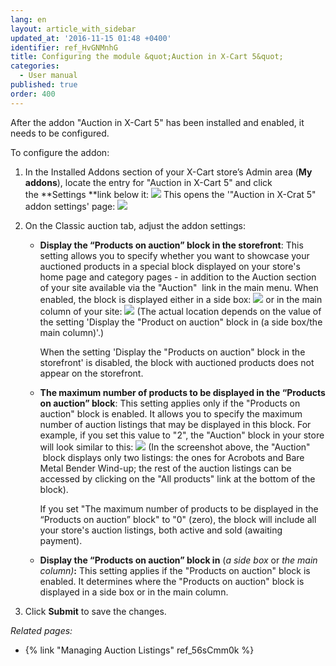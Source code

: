 ```yaml
---
lang: en
layout: article_with_sidebar
updated_at: '2016-11-15 01:48 +0400'
identifier: ref_HvGNMnhG
title: Configuring the module &quot;Auction in X-Cart 5&quot;
categories:
  - User manual
published: true
order: 400
---
```



After the addon "Auction in X-Cart 5" has been installed and enabled, it needs to be configured.

To configure the addon:

1.  In the Installed Addons section of your X-Cart store’s Admin area (**My addons**), locate the entry for "Auction in X-Cart 5" and click the **Settings **link below it:
    ![]({{site.baseurl}}/attachments/8225032/8356073.png)
    This opens the '"Auction in X-Crat 5" addon settings' page:
    ![]({{site.baseurl}}/attachments/8225032/8356011.png)
2.  On the Classic auction tab, adjust the addon settings:
    *   **Display the “Products on auction” block in the storefront**: This setting allows you to specify whether you want to showcase your auctioned products in a special block displayed on your store's home page and category pages - in addition to the Auction section of your site available via the "Auction"  link in the main menu.
        When enabled, the block is displayed either in a side box:
        ![]({{site.baseurl}}/attachments/8225032/8356074.png)
        or in the main column of your site:
        ![]({{site.baseurl}}/attachments/8225032/8356075.png)
        (The actual location depends on the value of the setting 'Display the "Product on auction" block in (a side box/the main column)'.)

        When the setting 'Display the "Products on auction" block in the storefront' is disabled, the block with auctioned products does not appear on the storefront.

    *   **The maximum number of products to be displayed in the “Products on auction” block**: This setting applies only if the "Products on auction" block is enabled. It allows you to specify the maximum number of auction listings that may be displayed in this block. For example, if you set this value to "2", the "Auction" block in your store will look similar to this:
        ![]({{site.baseurl}}/attachments/8225032/8356076.png)
        (In the screenshot above, the "Auction"  block displays only two listings: the ones for Acrobots and Bare Metal Bender Wind-up; the rest of the auction listings can be accessed by clicking on the "All products" link at the bottom of the block).

        If you set "The maximum number of products to be displayed in the “Products on auction” block" to "0" (zero), the block will include all your store's auction listings, both active and sold (awaiting payment).

    *   **Display the “Products on auction” block in** (_a side box_ or _the main column)_**:** This setting applies if the "Products on auction" block is enabled. It determines where the "Products on auction" block is displayed in a side box or in the main column.

3.  Click **Submit** to save the changes.

_Related pages:_

*   {% link "Managing Auction Listings" ref_56sCmm0k %}
